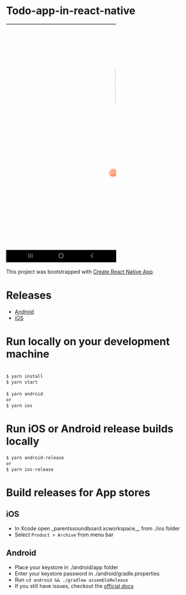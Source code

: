 # Todo-app-in-react-native
![Alt text](./Todo.gif)


This project was bootstrapped with [Create React Native App](https://github.com/react-community/create-react-native-app).

# Releases

* [Android](https://play.google.com/store/apps/details?id=de.mokkapps.parentssoundboard)
* [iOS](https://itunes.apple.com/us/app/parents-soundboard/id1434425575?mt=8)

# Run locally on your development machine

```

$ yarn install
$ yarn start

$ yarn android
or
$ yarn ios
```

# Run iOS or Android release builds locally

```
$ yarn android-release
or
$ yarn ios-release
```

# Build releases for App stores

## iOS

- In Xcode open \_parentssoundboard.xcworkspace\_\_ from ./ios folder
- Select `Product > Archive` from menu bar

## Android

- Place your keystore in ./android/app folder
- Enter your keystore password in ./android/gradle.properties
- Run `cd android && ./gradlew assembleRelease`
- If you still have issues, checkout the [official docs](https://facebook.github.io/react-native/docs/signed-apk-android)
